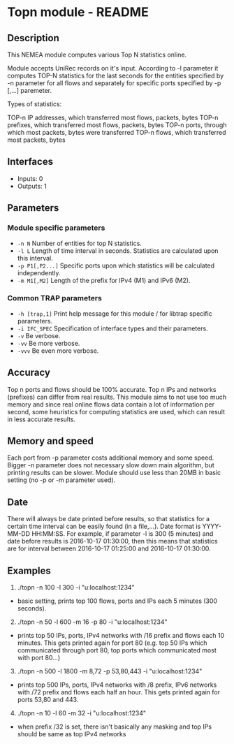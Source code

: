 # Topn module - README

## Description
This NEMEA module computes various Top N statistics online. 

Module accepts UniRec records on it's input. According to -l <l> parameter it computes TOP-N statistics for the last <l> seconds for the <n> entities specified by -n <n> parameter for all flows and separately for specific ports specified by -p <port>[,<port>...] paremeter.

Types of statistics:

TOP-n IP addresses, which transferred most flows, packets, bytes
TOP-n prefixes, which transferred most flows, packets, bytes
TOP-n ports, through which most packets, bytes were transferred
TOP-n flows, which transferred most packets, bytes

## Interfaces
- Inputs: 0
- Outputs: 1

## Parameters
### Module specific parameters
- `-n N`	Number of entities for top N statistics.
- `-l L`	Length of time interval in seconds. Statistics are calculated upon this interval.
- `-p P1[,P2...]`	Specific ports upon which statistics will be calculated independently.
- `-m M1[,M2]`	Length of the prefix for IPv4 (M1) and IPv6 (M2).

### Common TRAP parameters
- `-h [trap,1]`      Print help message for this module / for libtrap specific parameters.
- `-i IFC_SPEC`      Specification of interface types and their parameters.
- `-v`               Be verbose.
- `-vv`              Be more verbose.
- `-vvv`             Be even more verbose.

## Accuracy
Top n ports and flows should be 100% accurate. Top n IPs and networks (prefixes) can differ from real results. This module aims to not use too much memory and since real online flows data contain a lot of information per second, some heuristics for computing statistics are used, which can result in less accurate results.

## Memory and speed
Each port from -p parameter costs additional memory and some speed. Bigger -n parameter does not necessary slow down main algorithm, but printing results can be slower. Module should use less than 20MB in basic setting (no -p or -m parameter used).

## Date
There will always be date printed before results, so that statistics for a certain time interval can be easily found (in a file,...). Date format is YYYY-MM-DD HH:MM:SS. For example, if parameter -l is 300 (5 minutes) and date before results is 2016-10-17 01:30:00, then this means that statistics are for interval between 2016-10-17 01:25:00 and 2016-10-17 01:30:00.

## Examples
1) ./topn -n 100 -l 300 -i "u:localhost:1234"
- basic setting, prints top 100 flows, ports and IPs each 5 minutes (300 seconds).

2) ./topn -n 50 -l 600 -m 16 -p 80 -i "u:localhost:1234"
- prints top 50 IPs, ports, IPv4 networks with /16 prefix and flows each 10 minutes. This gets printed again for port 80 (e.g. top 50 IPs which communicated through port 80, top ports which communicated most with port 80...)

3) ./topn -n 500 -l 1800 -m 8,72 -p 53,80,443 -i "u:localhost:1234"
- prints top 500 IPs, ports, IPv4 networks with /8 prefix, IPv6 networks with /72 prefix and flows each half an hour. This gets printed again for ports 53,80 and 443.

4) ./topn -n 10 -l 60 -m 32 -i "u:localhost:1234"
- when prefix /32 is set, there isn't basically any masking and top IPs should be same as top IPv4 networks


